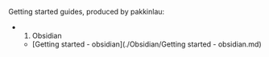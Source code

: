 Getting started guides, produced by pakkinlau: 

- 1. Obsidian
	- [Getting started - obsidian](./Obsidian/Getting started - obsidian.md)

